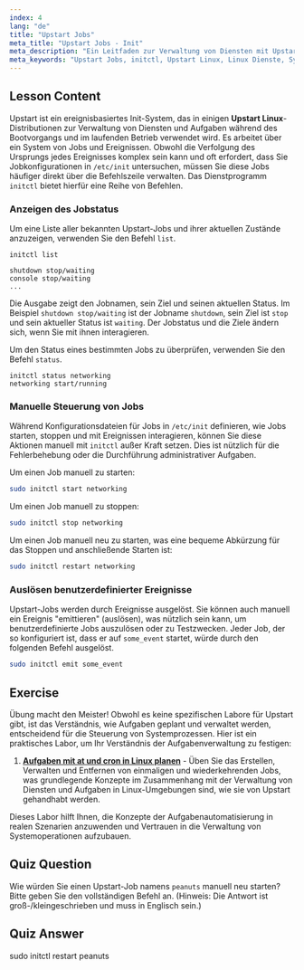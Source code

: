 ```yaml
---
index: 4
lang: "de"
title: "Upstart Jobs"
meta_title: "Upstart Jobs - Init"
meta_description: "Ein Leitfaden zur Verwaltung von Diensten mit Upstart-Jobs in einer Linux-Umgebung. Lernen Sie, das initctl-Dienstprogramm zu verwenden, um Jobs auf einem Upstart-Linux-System aufzulisten, zu starten, zu stoppen und neu zu starten."
meta_keywords: "Upstart Jobs, initctl, Upstart Linux, Linux Dienste, Systemadministration, Init-System, Linux Tutorial"
---
```


## Lesson Content

Upstart ist ein ereignisbasiertes Init-System, das in einigen **Upstart Linux**-Distributionen zur Verwaltung von Diensten und Aufgaben während des Bootvorgangs und im laufenden Betrieb verwendet wird. Es arbeitet über ein System von Jobs und Ereignissen. Obwohl die Verfolgung des Ursprungs jedes Ereignisses komplex sein kann und oft erfordert, dass Sie Jobkonfigurationen in `/etc/init` untersuchen, müssen Sie diese Jobs häufiger direkt über die Befehlszeile verwalten. Das Dienstprogramm `initctl` bietet hierfür eine Reihe von Befehlen.

### Anzeigen des Jobstatus

Um eine Liste aller bekannten Upstart-Jobs und ihrer aktuellen Zustände anzuzeigen, verwenden Sie den Befehl `list`.

```plaintext
initctl list

shutdown stop/waiting
console stop/waiting
...
```

Die Ausgabe zeigt den Jobnamen, sein Ziel und seinen aktuellen Status. Im Beispiel `shutdown stop/waiting` ist der Jobname `shutdown`, sein Ziel ist `stop` und sein aktueller Status ist `waiting`. Der Jobstatus und die Ziele ändern sich, wenn Sie mit ihnen interagieren.

Um den Status eines bestimmten Jobs zu überprüfen, verwenden Sie den Befehl `status`.

```plaintext
initctl status networking
networking start/running
```

### Manuelle Steuerung von Jobs

Während Konfigurationsdateien für Jobs in `/etc/init` definieren, wie Jobs starten, stoppen und mit Ereignissen interagieren, können Sie diese Aktionen manuell mit `initctl` außer Kraft setzen. Dies ist nützlich für die Fehlerbehebung oder die Durchführung administrativer Aufgaben.

Um einen Job manuell zu starten:

```bash
sudo initctl start networking
```

Um einen Job manuell zu stoppen:

```bash
sudo initctl stop networking
```

Um einen Job manuell neu zu starten, was eine bequeme Abkürzung für das Stoppen und anschließende Starten ist:

```bash
sudo initctl restart networking
```

### Auslösen benutzerdefinierter Ereignisse

Upstart-Jobs werden durch Ereignisse ausgelöst. Sie können auch manuell ein Ereignis "emittieren" (auslösen), was nützlich sein kann, um benutzerdefinierte Jobs auszulösen oder zu Testzwecken. Jeder Job, der so konfiguriert ist, dass er auf `some_event` startet, würde durch den folgenden Befehl ausgelöst.

```bash
sudo initctl emit some_event
```

## Exercise

Übung macht den Meister! Obwohl es keine spezifischen Labore für Upstart gibt, ist das Verständnis, wie Aufgaben geplant und verwaltet werden, entscheidend für die Steuerung von Systemprozessen. Hier ist ein praktisches Labor, um Ihr Verständnis der Aufgabenverwaltung zu festigen:

1. **[Aufgaben mit at und cron in Linux planen](https://labex.io/de/labs/comptia-schedule-tasks-with-at-and-cron-in-linux-590870)** - Üben Sie das Erstellen, Verwalten und Entfernen von einmaligen und wiederkehrenden Jobs, was grundlegende Konzepte im Zusammenhang mit der Verwaltung von Diensten und Aufgaben in Linux-Umgebungen sind, wie sie von Upstart gehandhabt werden.

Dieses Labor hilft Ihnen, die Konzepte der Aufgabenautomatisierung in realen Szenarien anzuwenden und Vertrauen in die Verwaltung von Systemoperationen aufzubauen.

## Quiz Question

Wie würden Sie einen Upstart-Job namens `peanuts` manuell neu starten? Bitte geben Sie den vollständigen Befehl an. (Hinweis: Die Antwort ist groß-/kleingeschrieben und muss in Englisch sein.)

## Quiz Answer

sudo initctl restart peanuts
